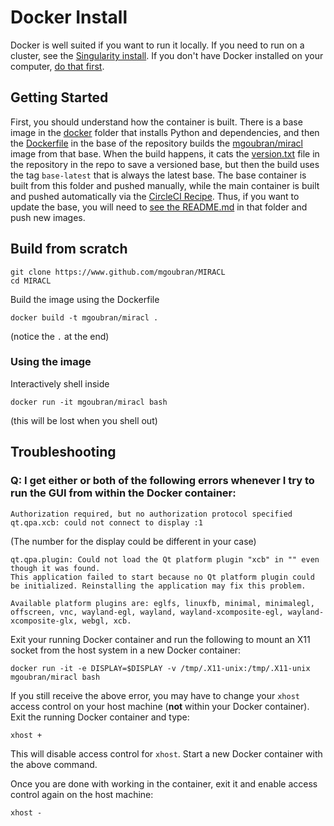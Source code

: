 # Docker Install

Docker is well suited if you want to run it locally. If you need to run on a cluster,
see the [Singularity install](install-singularity.md). If you don't have Docker installed on
your computer, [do that first](https://docs.docker.com/engine/installation/).

## Getting Started

First, you should understand how the container is built. There is a base image
in the [docker](../docker) folder that installs Python and dependencies,
and then the [Dockerfile](../Dockerfile) in the base of the repository builds
the [mgoubran/miracl](https://hub.docker.com/r/mgoubran/miracl) image from
that base. When the build happens, it cats the [version.txt](../miracl/version.txt)
file in the repository in the repo to save a versioned base, but then the build
uses the tag `base-latest` that is always the latest base.
The base container is built from this folder and pushed manually, while the
main container is built and pushed automatically via the [CircleCI Recipe](../.circleci/config.yml).
Thus, if you want to update the base, you will need to [see the README.md](../docker)
in that folder and push new images.

## Build from scratch

```
git clone https://www.github.com/mgoubran/MIRACL
cd MIRACL
```
Build the image using the Dockerfile

```
docker build -t mgoubran/miracl .
```

(notice the `.` at the end)

  
### Using the image

Interactively shell inside

```
docker run -it mgoubran/miracl bash
```

(this will be lost when you shell out)

## Troubleshooting

### Q: I get either or both of the following errors whenever I try to run the GUI from within the Docker container:

```
Authorization required, but no authorization protocol specified
qt.qpa.xcb: could not connect to display :1
```

(The number for the display could be different in your case)

```
qt.qpa.plugin: Could not load the Qt platform plugin "xcb" in "" even though it was found.
This application failed to start because no Qt platform plugin could be initialized. Reinstalling the application may fix this problem.

Available platform plugins are: eglfs, linuxfb, minimal, minimalegl, offscreen, vnc, wayland-egl, wayland, wayland-xcomposite-egl, wayland-xcomposite-glx, webgl, xcb.
```

Exit your running Docker container and run the following to mount an X11 socket from the host system in a new Docker container:

```
docker run -it -e DISPLAY=$DISPLAY -v /tmp/.X11-unix:/tmp/.X11-unix mgoubran/miracl bash
```

If you still receive the above error, you may have to change your `xhost` access control on your host machine (**not** within your Docker container). Exit the running Docker container and type:

```
xhost +
```

This will disable access control for `xhost`. Start a new Docker container with the above command.

Once you are done with working in the container, exit it and enable access control again on the host machine:

```
xhost -
```
